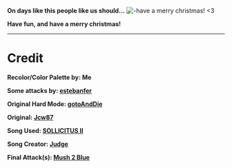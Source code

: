 **On days like this people like us should...**
![-have a merry christmas! <3](https://www.demirramon.com/gen/undertale_text_box.gif?text=Have%20a%20merry%20christmas.&box=undertale&boxcolor=white&character=custom&url=https%3A%2F%2Fgithub.com%2Fkayos156%2FHellofaXmas%2Fraw%2Fgh-pages%2Floading-logo.png&charcolor=white&font=comicsans&asterisk=true&mode=regular&animate=true)

**Have fun, and have a merry christmas!**

________________________________________________________________________________

# Credit

**Recolor/Color Palette by: Me**

**Some attacks by: [estebanfer](https://www.reddit.com/user/estebanfer)**

**Original Hard Mode: [gotoAndDie](https://github.com/gotoAndDie)**

**Original: [Jcw87](https://github.com/Jcw87)**

**Song Used: [SOLLICITUS II](https://soundcloud.com/ragher/swapped-realities-sollicitus-updated)**

**Song Creator: [Judge](https://soundcloud.com/ragher)**

**Final Attack(s): [Mush 2 Blue](https://www.youtube.com/channel/UCMHwpcP2P4AbV1tDgz5N5XA)**
